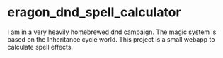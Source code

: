 # eragon_dnd_spell_calculator
I am in a very heavily homebrewed dnd campaign. The magic system is based on the Inheritance cycle world. This project is a small webapp to calculate spell effects.
